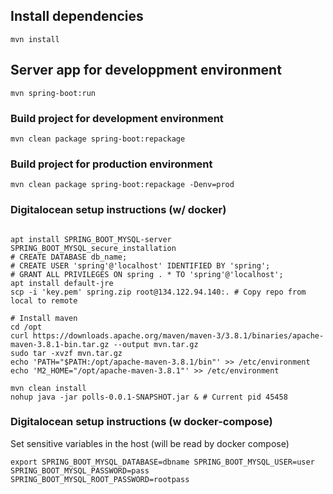 ## Install dependencies

`mvn install`

## Server app for developpment environment

`mvn spring-boot:run `

### Build project for development environment

`mvn clean package spring-boot:repackage `

### Build project for production environment

`mvn clean package spring-boot:repackage -Denv=prod`

### Digitalocean setup instructions (w/ docker)

```shell

apt install SPRING_BOOT_MYSQL-server
SPRING_BOOT_MYSQL_secure_installation
# CREATE DATABASE db_name;
# CREATE USER 'spring'@'localhost' IDENTIFIED BY 'spring';
# GRANT ALL PRIVILEGES ON spring . * TO 'spring'@'localhost';
apt install default-jre
scp -i 'key.pem' spring.zip root@134.122.94.140:. # Copy repo from local to remote

# Install maven
cd /opt
curl https://downloads.apache.org/maven/maven-3/3.8.1/binaries/apache-maven-3.8.1-bin.tar.gz --output mvn.tar.gz
sudo tar -xvzf mvn.tar.gz
echo 'PATH="$PATH:/opt/apache-maven-3.8.1/bin"' >> /etc/environment
echo 'M2_HOME="/opt/apache-maven-3.8.1"' >> /etc/environment

mvn clean install
nohup java -jar polls-0.0.1-SNAPSHOT.jar & # Current pid 45458

```

### Digitalocean setup instructions (w docker-compose)

Set sensitive variables in the host (will be read by docker compose)

```shell
export SPRING_BOOT_MYSQL_DATABASE=dbname SPRING_BOOT_MYSQL_USER=user  SPRING_BOOT_MYSQL_PASSWORD=pass SPRING_BOOT_MYSQL_ROOT_PASSWORD=rootpass
```
